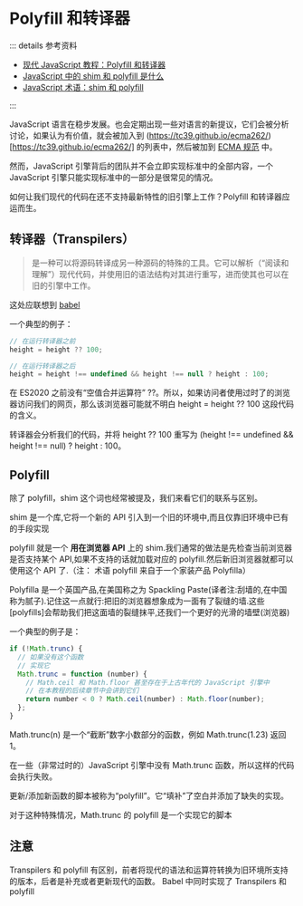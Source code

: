 # Polyfill 和转译器

::: details 参考资料

- [现代 JavaScript 教程：Polyfill 和转译器](https://zh.javascript.info/polyfills)
- [JavaScript 中的 shim 和 polyfill 是什么](https://blog.csdn.net/YeShenLiaoSuiFeng/article/details/79266911)
- [JavaScript 术语：shim 和 polyfill](https://www.dandelioncloud.cn/article/details/1506259417409613826)

:::

JavaScript 语言在稳步发展。也会定期出现一些对语言的新提议，它们会被分析讨论，如果认为有价值，就会被加入到 (https://tc39.github.io/ecma262/)[https://tc39.github.io/ecma262/] 的列表中，然后被加到 [ECMA 规范](http://www.ecma-international.org/publications/standards/Ecma-262.htm) 中。

然而，JavaScript 引擎背后的团队并不会立即实现标准中的全部内容，一个 JavaScript 引擎只能实现标准中的一部分是很常见的情况。

如何让我们现代的代码在还不支持最新特性的旧引擎上工作？Polyfill 和转译器应运而生。

## 转译器（Transpilers）

> 是一种可以将源码转译成另一种源码的特殊的工具。它可以解析（“阅读和理解”）现代代码，并使用旧的语法结构对其进行重写，进而使其也可以在旧的引擎中工作。

这处应联想到 [babel](https://www.babeljs.cn/docs/)

一个典型的例子：

```js
// 在运行转译器之前
height = height ?? 100;

// 在运行转译器之后
height = height !== undefined && height !== null ? height : 100;
```

在 ES2020 之前没有“空值合并运算符” ??。所以，如果访问者使用过时了的浏览器访问我们的网页，那么该浏览器可能就不明白 height = height ?? 100 这段代码的含义。

转译器会分析我们的代码，并将 height ?? 100 重写为 (height !== undefined && height !== null) ? height : 100。

## Polyfill

除了 polyfill，shim 这个词也经常被提及，我们来看它们的联系与区别。

shim 是一个库,它将一个新的 API 引入到一个旧的环境中,而且仅靠旧环境中已有的手段实现

polyfill 就是一个 **用在浏览器 API** 上的 shim.我们通常的做法是先检查当前浏览器是否支持某个 API,如果不支持的话就加载对应的 polyfill.然后新旧浏览器就都可以使用这个 API 了.（注： 术语 polyfill 来自于一个家装产品 Polyfilla）

Polyfilla 是一个英国产品,在美国称之为 Spackling Paste(译者注:刮墙的,在中国称为腻子).记住这一点就行:把旧的浏览器想象成为一面有了裂缝的墙.这些[polyfills]会帮助我们把这面墙的裂缝抹平,还我们一个更好的光滑的墙壁(浏览器)

一个典型的例子是：

```js
if (!Math.trunc) {
  // 如果没有这个函数
  // 实现它
  Math.trunc = function (number) {
    // Math.ceil 和 Math.floor 甚至存在于上古年代的 JavaScript 引擎中
    // 在本教程的后续章节中会讲到它们
    return number < 0 ? Math.ceil(number) : Math.floor(number);
  };
}
```

Math.trunc(n) 是一个“截断”数字小数部分的函数，例如 Math.trunc(1.23) 返回 1。

在一些（非常过时的）JavaScript 引擎中没有 Math.trunc 函数，所以这样的代码会执行失败。

更新/添加新函数的脚本被称为“polyfill”。它“填补”了空白并添加了缺失的实现。

对于这种特殊情况，Math.trunc 的 polyfill 是一个实现它的脚本

## 注意

Transpilers 和 polyfill 有区别，前者将现代的语法和运算符转换为旧环境所支持的版本，后者是补充或者更新现代的函数。
Babel 中同时实现了 Transpilers 和 polyfill
